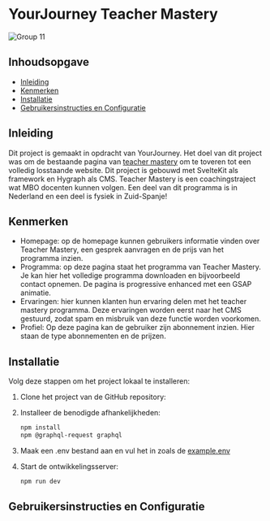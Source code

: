 # YourJourney Teacher Mastery
![Group 11](https://github.com/IvarSchuyt/Sprint-20---Individueel---YourJourney/assets/112855849/dfed6a96-8c9e-4c07-a660-da95b4fa3d82)

## Inhoudsopgave
* [Inleiding]()
* [Kenmerken]()
* [Installatie]()
* [Gebruikersinstructies en Configuratie]()

## Inleiding
Dit project is gemaakt in opdracht van YourJourney. Het doel van dit project was om de bestaande pagina van [teacher mastery](https://www.yourjourney.academy/product/teacher-mastery/) om te toveren tot een volledig losstaande website. Dit project is gebouwd met SvelteKit als framework en Hygraph als CMS. Teacher Mastery is een coachingstraject wat MBO docenten kunnen volgen. Een deel van dit programma is in Nederland en een deel is fysiek in Zuid-Spanje!

## Kenmerken
* Homepage: op de homepage kunnen gebruikers informatie vinden over Teacher Mastery, een gesprek aanvragen en de prijs van het programma inzien.
* Programma: op deze pagina staat het programma van Teacher Mastery. Je kan hier het volledige programma downloaden en bijvoorbeeld contact opnemen. De pagina is progressive enhanced met een GSAP animatie.
* Ervaringen: hier kunnen klanten hun ervaring delen met het teacher mastery programma. Deze ervaringen worden eerst naar het CMS gestuurd, zodat spam en misbruik van deze functie worden voorkomen.
* Profiel: Op deze pagina kan de gebruiker zijn abonnement inzien. Hier staan de type abonnementen en de prijzen.

## Installatie
Volg deze stappen om het project lokaal te installeren:

1. Clone het project van de GitHub repository:

2. Installeer de benodigde afhankelijkheden:
   ```bash
   npm install
   npm @graphql-request graphql
   ```
3. Maak een .env bestand aan en vul het in zoals de [example.env](https://github.com/Trisjan/lets-jam-webapplicatie/blob/main/example.env)

4. Start de ontwikkelingsserver:
   ```bash
   npm run dev
   ```

## Gebruikersinstructies en Configuratie
